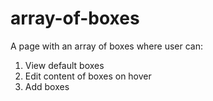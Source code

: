 # array-of-boxes

A page with an array of boxes where user can:
1. View default boxes
2. Edit content of boxes on hover
3. Add boxes
